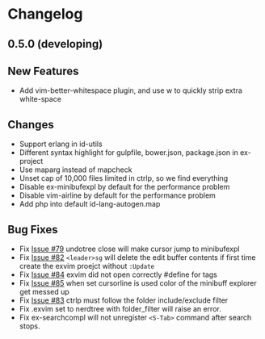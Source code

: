 # Changelog

## 0.5.0 (developing)

## New Features

 - Add vim-better-whitespace plugin, and use <leader>w to quickly strip extra white-space

## Changes

 - Support erlang in id-utils
 - Different syntax highlight for gulpfile, bower.json, package.json in ex-project
 - Use maparg instead of mapcheck
 - Unset cap of 10,000 files limited in ctrlp, so we find everything
 - Disable ex-minibufexpl by default for the performance problem
 - Disable vim-airline by default for the performance problem
 - Add php into default id-lang-autogen.map

## Bug Fixes

 - Fix [Issue #79](https://github.com/exvim/main/issues/79) undotree close will make cursor jump to minibufexpl
 - Fix [Issue #82](https://github.com/exvim/main/issues/82) `<leader>sg` will delete the edit buffer contents if first time create the exvim proejct without `:Update`
 - Fix [Issue #84](https://github.com/exvim/main/issues/84) exvim did not open correctly #define for tags
 - Fix [Issue #85](https://github.com/exvim/main/issues/85) when set cursorline is used color of the minibuff explorer get messed up
 - Fix [Issue #83](https://github.com/exvim/main/issues/83) ctrlp must follow the folder include/exclude filter
 - Fix .exvim set to nerdtree with folder_filter will raise an error.
 - Fix ex-searchcompl will not unregister `<S-Tab>` command after search stops.

